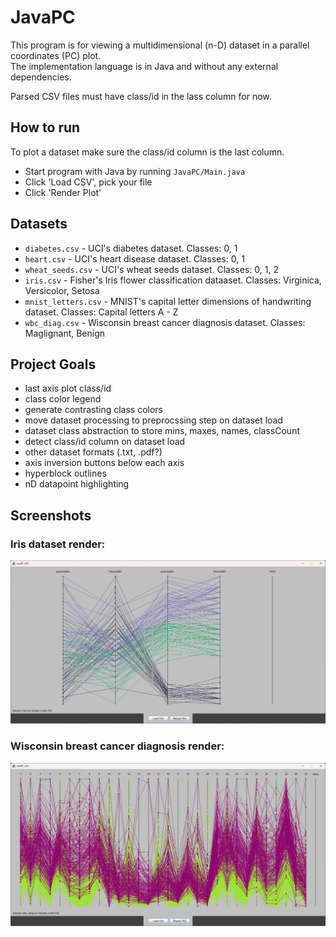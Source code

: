 # JavaPC

This program is for viewing a multidimensional (n-D) dataset in a parallel coordinates (PC) plot.  
The implementation language is in Java and without any external dependencies.  

Parsed CSV files must have class/id in the lass column for now.  

## How to run

To plot a dataset make sure the class/id column is the last column.  
- Start program with Java by running `JavaPC/Main.java`  
- Click 'Load CSV', pick your file  
- Click 'Render Plot'  

## Datasets

- `diabetes.csv` - UCI's diabetes dataset. Classes: 0, 1  
- `heart.csv` - UCI's heart disease dataset. Classes: 0, 1  
- `wheat_seeds.csv` - UCI's wheat seeds dataset. Classes: 0, 1, 2  
- `iris.csv` - Fisher's Iris flower classification dataaset. Classes: Virginica, Versicolor, Setosa  
- `mnist_letters.csv` - MNIST's capital letter dimensions of handwriting dataset. Classes: Capital letters A - Z  
- `wbc_diag.csv` - Wisconsin breast cancer diagnosis dataset. Classes: Maglignant, Benign  

## Project Goals

- last axis plot class/id  
- class color legend  
- generate contrasting class colors  
- move dataset processing to preprocssing step on dataset load  
- dataset class abstraction to store mins, maxes, names, classCount  
- detect class/id column on dataset load  
- other dataset formats (.txt, .pdf?)
- axis inversion buttons below each axis  
- hyperblock outlines  
- nD datapoint highlighting  

## Screenshots

### Iris dataset render:  
![Iris dataset render](screenshots/iris_render.png)
### Wisconsin breast cancer diagnosis render:  
![Wisconsin breast cancer diagnosis render](screenshots/wbc_diag_render.png)
